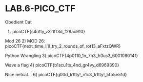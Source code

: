 # LAB.6-PICO_CTF

Obedient Cat
1) picoCTF{s4n1ty_v3r1f13d_f28ac910}

Mod 26
2) MOD 26: picoCTF{next_time_I'll_try_2_rounds_of_rot13_aFxtzQWR}

Python Wrangling
3) picoCTF{4p0110_1n_7h3_h0us3_600108014f}

Wave a flag
4) picoCTF{b1scu1ts_4nd_gr4vy_d6969390}

Nice netcat...
6) picoCTF{g00d_k1tty!_n1c3_k1tty!_5fb5e51d}
